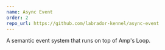 ```yaml
---
name: Async Event
order: 2
repo_url: https://github.com/labrador-kennel/async-event
---
```

A semantic event system that runs on top of Amp's Loop.
